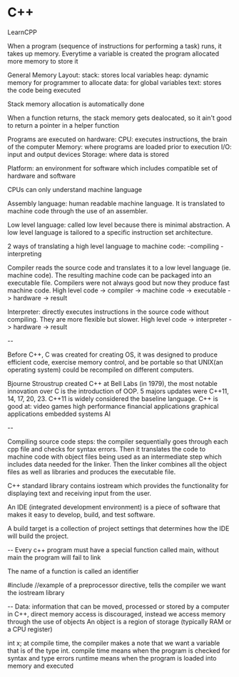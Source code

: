 # C++

LearnCPP

When a program (sequence of instructions for performing a task) runs, it takes up memory. Everytime a variable is created the program allocated more memory to store it 

General Memory Layout:
stack: stores local variables
heap: dynamic memory for programmer to allocate
data: for global variables
text: stores the code being executed

Stack memory allocation is automatically done

When a function returns, the stack memory gets dealocated, so it ain't good to return a pointer in a helper function

Programs are executed on hardware:
CPU: executes instructions, the brain of the computer
Memory: where programs are loaded prior to execution
I/O: input and output devices
Storage: where data is stored

Platform: an environment for software which includes compatible set of hardware and software

CPUs can only understand machine language

Assembly language: human readable machine language. It is translated to machine code through the use of an assembler.

Low level language: called low level because there is minimal abstraction. A low level language is tailored to a specific instruction set architecture.

2 ways of translating a high level language to machine code:
-compiling
-interpreting

Compiler reads the source code and translates it to a low level language (ie. machine code). The resulting machine code can be packaged into an executable file. Compilers were not always good but now they produce fast machine code. High level code -> compiler -> machine code -> executable -> hardware -> result

Interpreter: directly executes instructions in the source code without compiling. They are more flexible but slower. High level code -> interpreter -> hardware -> result

--

Before C++, C was created for creating OS, it was designed to produce efficient code, exercise memory control, and be portable so that UNIX(an operating system) could be recompiled on different computers.

Bjourne Stroustrup created C++ at Bell Labs (in 1979), the most notable innovation over C is the introduction of OOP.
5 majors updates were C++11, 14, 17, 20, 23. C++11 is widely considered the baseline language.
C++ is good at:
video games
high performance financial applications
graphical applications
embedded systems
AI

--

Compiling source code steps:
the compiler sequentially goes through each cpp file and checks for syntax errors. Then it translates the code to machine code with object files being used as an intermediate step which includes data needed for the linker. Then the linker combines all the object files as well as libraries and produces the executable file.

C++ standard library contains iostream which provides the functionality for displaying text and receiving input from the user.

An IDE (integrated development environment) is a piece of software that makes it easy to develop, build, and test software.

A build target is a collection of project settings that determines how the IDE will build the project.

--
Every c++ program must have a special function called main, without main the program will fail to link

The name of a function is called an identifier

#include <iostream> //example of a preprocessor directive, tells the compiler we want the iostream library 

--
Data: information that can be moved, processed or stored by a computer
in C++, direct memory access is discouraged, instead we access memory through the use of objects
An object is a region of storage (typically RAM or a CPU register)

int x;
at compile time, the compiler makes a note that we want a variable that is of the type int.
compile time means when the program is checked for syntax and type errors
runtime means when the program is loaded into memory and executed
